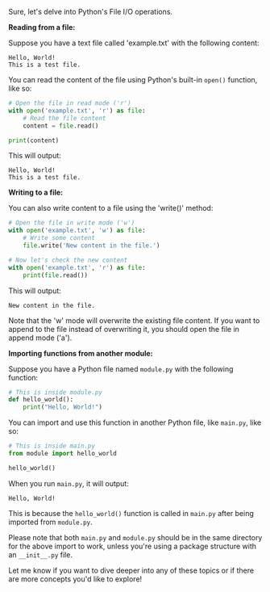 Sure, let's delve into Python's File I/O operations. 

**Reading from a file:**

Suppose you have a text file called 'example.txt' with the following content:

```
Hello, World!
This is a test file.
```

You can read the content of the file using Python's built-in `open()` function, like so:

```python
# Open the file in read mode ('r')
with open('example.txt', 'r') as file:
    # Read the file content
    content = file.read()

print(content)
```

This will output:

```
Hello, World!
This is a test file.
```

**Writing to a file:**

You can also write content to a file using the 'write()' method:

```python
# Open the file in write mode ('w')
with open('example.txt', 'w') as file:
    # Write some content
    file.write('New content in the file.')

# Now let's check the new content
with open('example.txt', 'r') as file:
    print(file.read())
```

This will output:

```
New content in the file.
```

Note that the 'w' mode will overwrite the existing file content. If you want to append to the file instead of overwriting it, you should open the file in append mode ('a').

**Importing functions from another module:**

Suppose you have a Python file named `module.py` with the following function:

```python
# This is inside module.py
def hello_world():
    print("Hello, World!")
```

You can import and use this function in another Python file, like `main.py`, like so:

```python
# This is inside main.py
from module import hello_world

hello_world()
```

When you run `main.py`, it will output:

```
Hello, World!
```

This is because the `hello_world()` function is called in `main.py` after being imported from `module.py`.

Please note that both `main.py` and `module.py` should be in the same directory for the above import to work, unless you're using a package structure with an `__init__.py` file.

Let me know if you want to dive deeper into any of these topics or if there are more concepts you'd like to explore!